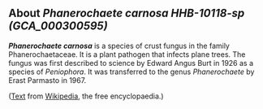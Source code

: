 About *Phanerochaete carnosa HHB-10118-sp (GCA\_000300595)* 
-----------------------------------------------------------



***Phanerochaete carnosa*** is a species of crust fungus in the family
Phanerochaetaceae. It is a plant pathogen that infects plane trees. The
fungus was first described to science by Edward Angus Burt in 1926 as a
species of *Peniophora*. It was transferred to the genus *Phanerochaete*
by Erast Parmasto in 1967.

([Text](http://en.wikipedia.org/wiki/Phanerochaete_carnosa) from
[Wikipedia](http://en.wikipedia.org/), the free encyclopaedia.)
